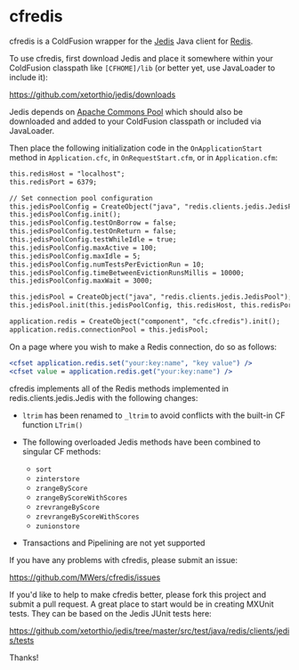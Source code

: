 # cfredis #

cfredis is a ColdFusion wrapper for the [Jedis](https://github.com/xetorthio/jedis/) Java client for [Redis](http://redis.io/).

To use cfredis, first download Jedis and place it somewhere within your ColdFusion classpath like `[CFHOME]/lib` (or better yet, use JavaLoader to include it):

https://github.com/xetorthio/jedis/downloads

Jedis depends on [Apache Commons Pool](http://commons.apache.org/proper/commons-pool/download_pool.cgi) which should also be downloaded and added to your ColdFusion classpath or included via JavaLoader.

Then place the following initialization code in the `OnApplicationStart` method in `Application.cfc`, in `OnRequestStart.cfm`, or in `Application.cfm`:

```cfm
this.redisHost = "localhost";
this.redisPort = 6379;

// Set connection pool configuration
this.jedisPoolConfig = CreateObject("java", "redis.clients.jedis.JedisPoolConfig");
this.jedisPoolConfig.init();
this.jedisPoolConfig.testOnBorrow = false;
this.jedisPoolConfig.testOnReturn = false;
this.jedisPoolConfig.testWhileIdle = true;
this.jedisPoolConfig.maxActive = 100;
this.jedisPoolConfig.maxIdle = 5;
this.jedisPoolConfig.numTestsPerEvictionRun = 10;
this.jedisPoolConfig.timeBetweenEvictionRunsMillis = 10000;
this.jedisPoolConfig.maxWait = 3000;

this.jedisPool = CreateObject("java", "redis.clients.jedis.JedisPool");
this.jedisPool.init(this.jedisPoolConfig, this.redisHost, this.redisPort);

application.redis = CreateObject("component", "cfc.cfredis").init();
application.redis.connectionPool = this.jedisPool;
```

On a page where you wish to make a Redis connection, do so as follows:

```cfm
<cfset application.redis.set("your:key:name", "key value") />
<cfset value = application.redis.get("your:key:name") />
```

cfredis implements all of the Redis methods implemented in redis.clients.jedis.Jedis with the following changes:

* `ltrim` has been renamed to `_ltrim` to avoid conflicts with the built-in CF function `LTrim()`

* The following overloaded Jedis methods have been combined to singular CF methods:
    * `sort`
    * `zinterstore`
    * `zrangeByScore`
    * `zrangeByScoreWithScores`
    * `zrevrangeByScore`
    * `zrevrangeByScoreWithScores`
    * `zunionstore`

* Transactions and Pipelining are not yet supported

If you have any problems with cfredis, please submit an issue:

https://github.com/MWers/cfredis/issues

If you'd like to help to make cfredis better, please fork this project and submit a pull request. A great place to start would be in creating MXUnit tests. They can be based on the Jedis JUnit tests here:

https://github.com/xetorthio/jedis/tree/master/src/test/java/redis/clients/jedis/tests

Thanks!
